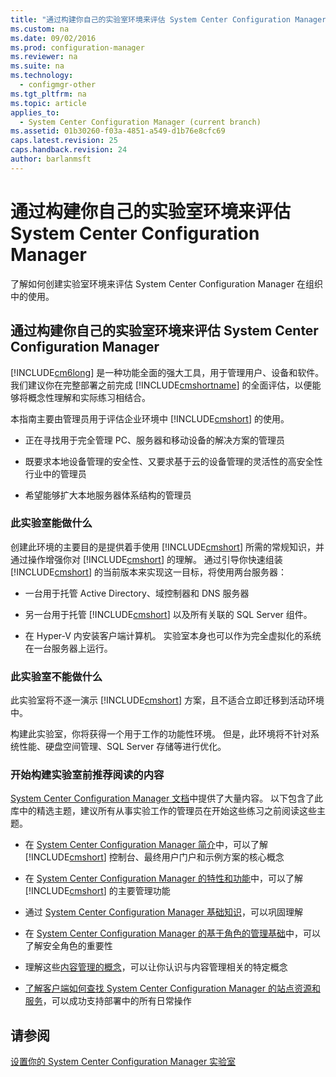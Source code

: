 ```yaml
---
title: "通过构建你自己的实验室环境来评估 System Center Configuration Manager"
ms.custom: na
ms.date: 09/02/2016
ms.prod: configuration-manager
ms.reviewer: na
ms.suite: na
ms.technology: 
  - configmgr-other
ms.tgt_pltfrm: na
ms.topic: article
applies_to: 
  - System Center Configuration Manager (current branch)
ms.assetid: 01b30260-f03a-4851-a549-d1b76e8cfc69
caps.latest.revision: 25
caps.handback.revision: 24
author: barlanmsft
---
```

# 通过构建你自己的实验室环境来评估 System Center Configuration Manager
了解如何创建实验室环境来评估 System Center Configuration Manager 在组织中的使用。  
  
## 通过构建你自己的实验室环境来评估 System Center Configuration Manager  
 [!INCLUDE[cm6long](../LocTest/includes/cm6long_md.md)] 是一种功能全面的强大工具，用于管理用户、设备和软件。 我们建议你在完整部署之前完成 [!INCLUDE[cmshortname](../LocTest/includes/cmshortname_md.md)] 的全面评估，以便能够将概念性理解和实际练习相结合。  
  
 本指南主要由管理员用于评估企业环境中 [!INCLUDE[cmshort](../LocTest/includes/cmshort_md.md)] 的使用。  
  
-   正在寻找用于完全管理 PC、服务器和移动设备的解决方案的管理员  
  
-   既要求本地设备管理的安全性、又要求基于云的设备管理的灵活性的高安全性行业中的管理员  
  
-   希望能够扩大本地服务器体系结构的管理员  
  
### 此实验室能做什么  
 创建此环境的主要目的是提供着手使用 [!INCLUDE[cmshort](../LocTest/includes/cmshort_md.md)] 所需的常规知识，并通过操作增强你对 [!INCLUDE[cmshort](../LocTest/includes/cmshort_md.md)] 的理解。 通过引导你快速组装 [!INCLUDE[cmshort](../LocTest/includes/cmshort_md.md)] 的当前版本来实现这一目标，将使用两台服务器：  
  
-   一台用于托管 Active Directory、域控制器和 DNS 服务器  
  
-   另一台用于托管 [!INCLUDE[cmshort](../LocTest/includes/cmshort_md.md)] 以及所有关联的 SQL Server 组件。  
  
-   在 Hyper\-V 内安装客户端计算机。 实验室本身也可以作为完全虚拟化的系统在一台服务器上运行。  
  
### 此实验室不能做什么  
 此实验室将不逐一演示 [!INCLUDE[cmshort](../LocTest/includes/cmshort_md.md)] 方案，且不适合立即迁移到活动环境中。  
  
 构建此实验室，你将获得一个用于工作的功能性环境。 但是，此环境将不针对系统性能、硬盘空间管理、SQL Server 存储等进行优化。  
  
###  <a name="BKMK_EvalRec"></a> 开始构建实验室前推荐阅读的内容  
 [System Center Configuration Manager 文档](../LocTest/Documentation-for-System-Center-Configuration-Manager.md)中提供了大量内容。 以下包含了此库中的精选主题，建议所有从事实验工作的管理员在开始这些练习之前阅读这些主题。  
  
-   在 [System Center Configuration Manager 简介](../LocTest/Introduction-to-System-Center-Configuration-Manager.md)中，可以了解 [!INCLUDE[cmshort](../LocTest/includes/cmshort_md.md)] 控制台、最终用户门户和示例方案的核心概念  
  
-   在 [System Center Configuration Manager 的特性和功能](../LocTest/Features-and-capabilities-of-System-Center-Configuration-Manager.md)中，可以了解 [!INCLUDE[cmshort](../LocTest/includes/cmshort_md.md)] 的主要管理功能  
  
-   通过 [System Center Configuration Manager 基础知识](../LocTest/Fundamentals-of-System-Center-Configuration-Manager.md)，可以巩固理解  
  
-   在 [System Center Configuration Manager 的基于角色的管理基础](../LocTest/Fundamentals-of-role-based-administration-for-System-Center-Configuration-Manager.md)中，可以了解安全角色的重要性  
  
-   理解这些[内容管理的概念](../LocTest/Fundamental-concepts-for-content-management-in-System-Center-Configuration-Manager.md#bkmk_Concepts)，可以让你认识与内容管理相关的特定概念  
  
-   [了解客户端如何查找 System Center Configuration Manager 的站点资源和服务](../LocTest/Understand-how-clients-find-site-resources-and-services-for-System-Center-Configuration-Manager.md)，可以成功支持部署中的所有日常操作  
  
## 请参阅  
 [设置你的 System Center Configuration Manager 实验室](../LocTest/Set-up-your-System-Center-Configuration-Manager-lab.md)